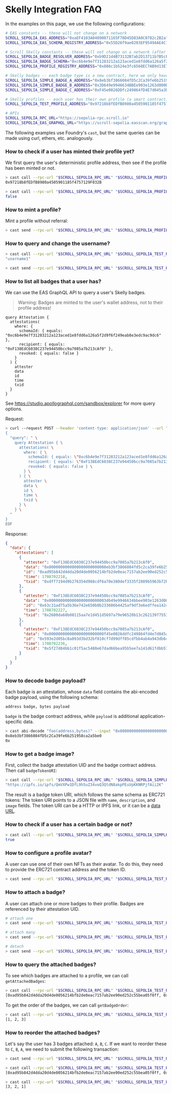 # Skelly Integration FAQ

In the examples on this page, we use the following configurations:

```bash
# EAS constants -- these will not change on a network
SCROLL_SEPOLIA_EAS_ADDRESS="0xaEF4103A04090071165F78D45D83A0C0782c2B2a"
SCROLL_SEPOLIA_EAS_SCHEMA_REGISTRY_ADDRESS="0x55D26f9ae0203EF95494AE4C170eD35f4Cf77797"

# Scroll Skelly constants -- these will not change on a network (after the final deployment)
SCROLL_SEPOLIA_BADGE_RESOLVER_ADDRESS="0xb9D21d4B73132B7ab2D13711b7B5cFCE2BEBeb24"
SCROLL_SEPOLIA_BADGE_SCHEMA="0xc6b4e9e7f31283212a123aced1e8fdd6a126a5f2d9f6f249eab8e3edc9ac9dc6"
SCROLL_SEPOLIA_PROFILE_REGISTRY_ADDRESS="0x886c1b524e3fc6568EC7AB9d13E7cAcb6a07a2db"

# Skelly badges -- each badge type is a new contract, here we only have a simple test contract
SCROLL_SEPOLIA_SIMPLE_BADGE_A_ADDRESS="0x8eb3bf3866084fD5c2Ca39fe6b251958ca2a5be0"
SCROLL_SEPOLIA_SIMPLE_BADGE_B_ADDRESS="0x3D649e9946634BBEe903e1263d000Be7d77EFfF1"
SCROLL_SEPOLIA_SIMPLE_BADGE_C_ADDRESS="0xF45e0026DDfc249864fD4E7d045a3be9e7a1313f"

# Skelly profiles -- each user has their own profile (a smart contract), here we provide a simple test profile
SCROLL_SEPOLIA_TEST_PROFILE_ADDRESS="0x97218b8fEDfB8980a4505901185f4757129F032B"

# APIs
SCROLL_SEPOLIA_RPC_URL="https://sepolia-rpc.scroll.io"
SCROLL_SEPOLIA_EAS_GRAPHQL_URL="https://scroll-sepolia.easscan.org/graphql"
```

The following examples use Foundry's `cast`, but the same queries can be made using curl, ethers, etc. analogously.


### How to check if a user has minted their profile yet?

We first query the user's deterministic profile address, then see if the profile has been minted or not.

```bash
> cast call --rpc-url "$SCROLL_SEPOLIA_RPC_URL" "$SCROLL_SEPOLIA_PROFILE_REGISTRY_ADDRESS" "getProfile(address)(address)" "0xF138EdC6038C237e94450bcc9a7085a7b213cAf0"
0x97218b8fEDfB8980a4505901185f4757129F032B

> cast call --rpc-url "$SCROLL_SEPOLIA_RPC_URL" "$SCROLL_SEPOLIA_PROFILE_REGISTRY_ADDRESS" "isProfileMinted(address)(bool)" "0x97218b8fEDfB8980a4505901185f4757129F032B"
false
```


### How to mint a profile?

Mint a profile without referral:

```bash
> cast send --rpc-url "$SCROLL_SEPOLIA_RPC_URL" "$SCROLL_SEPOLIA_PROFILE_REGISTRY_ADDRESS" "mint(string,bytes)" "username1" "" --value "0.001ether" --private-key "$SCROLL_SEPOLIA_PRIVATE_KEY"
```


### How to query and change the username?

```bash
> cast call --rpc-url "$SCROLL_SEPOLIA_RPC_URL" "$SCROLL_SEPOLIA_TEST_PROFILE_ADDRESS" "username()(string)"
"username1"

> cast send --rpc-url "$SCROLL_SEPOLIA_RPC_URL" "$SCROLL_SEPOLIA_TEST_PROFILE_ADDRESS" "changeUsername(string)" "username2" --private-key "$SCROLL_SEPOLIA_PRIVATE_KEY"
```


### How to list all badges that a user has?

We can use the EAS GraphQL API to query a user's Skelly badges.

> Warning: Badges are minted to the user's wallet address, not to their profile address!

```
query Attestation {
  attestations(
    where: {
      schemaId: { equals: "0xc6b4e9e7f31283212a123aced1e8fdd6a126a5f2d9f6f249eab8e3edc9ac9dc6" },
      recipient: { equals: "0xF138EdC6038C237e94450bcc9a7085a7b213cAf0" },
      revoked: { equals: false }
    }
  ) {
    attester
    data
    id
    time
    txid
  }
}
```

See https://studio.apollographql.com/sandbox/explorer for more query options.

Request:

```bash
> curl --request POST --header 'content-type: application/json' --url "$SCROLL_SEPOLIA_EAS_GRAPHQL_URL" --data-binary @- << EOF
{
  "query": " \
    query Attestation { \
      attestations( \
        where: { \
          schemaId: { equals: \"0xc6b4e9e7f31283212a123aced1e8fdd6a126a5f2d9f6f249eab8e3edc9ac9dc6\" }, \
          recipient: { equals: \"0xF138EdC6038C237e94450bcc9a7085a7b213cAf0\" }, \
          revoked: { equals: false } \
        } \
      ) { \
        attester \
        data \
        id \
        time \
        txid \
      } \
    } \
  "
}
EOF
```

Response:

```json
{
  "data": {
    "attestations": [
      {
        "attester": "0xF138EdC6038C237e94450bcc9a7085a7b213cAf0",
        "data": "0x0000000000000000000000008eb3bf3866084fd5c2ca39fe6b251958ca2a5be000000000000000000000000000000000000000000000000000000000000000400000000000000000000000000000000000000000000000000000000000000000",
        "id": "0xad95b842d4dda20d4de0056214bfb2de0eac7157ab2ee90ed252c55bea05f0ff",
        "time": 1708702218,
        "txid": "0xdff7194d9b276354d968cdf6a70e380def3335f2889b5963b72b2b74a0dcc06c"
      },
      {
        "attester": "0xF138EdC6038C237e94450bcc9a7085a7b213cAf0",
        "data": "0x0000000000000000000000003d649e9946634bbee903e1263d000be7d77efff100000000000000000000000000000000000000000000000000000000000000400000000000000000000000000000000000000000000000000000000000000000",
        "id": "0x63c31ad75a5b36e742e650b0b233606b4425af9df3e6edffea14248157724ce9",
        "time": 1708702227,
        "txid": "0x2680da68b08115aa7e1d451d5697a79e96520b13c262139775536f06252ed1e1"
      },
      {
        "attester": "0xF138EdC6038C237e94450bcc9a7085a7b213cAf0",
        "data": "0x000000000000000000000000f45e0026ddfc249864fd4e7d045a3be9e7a1313f00000000000000000000000000000000000000000000000000000000000000400000000000000000000000000000000000000000000000000000000000000000",
        "id": "0x593e2d05bc8a893d3bd32bf810cf7d99dff85cdfbb4ab4a943db6438c6790286",
        "time": 1708702236,
        "txid": "0x5f27d84bb1c01f5ac5480e67dad66bea95b5ee7a141d61fdbb573cb1bfd9e8b1"
      }
    ]
  }
}
```


### How to decode badge payload?

Each badge is an attestation, whose `data` field contains the abi-encoded badge payload, using the following schema:

```
address badge, bytes payload
```

`badge` is the badge contract address, while `payload` is additional application-specific data.

```bash
> cast abi-decode "foo(address,bytes)" --input "0x0000000000000000000000008eb3bf3866084fd5c2ca39fe6b251958ca2a5be000000000000000000000000000000000000000000000000000000000000000400000000000000000000000000000000000000000000000000000000000000000"
0x8eb3bf3866084fD5c2Ca39fe6b251958ca2a5be0
0x
```


### How to get a badge image?

First, collect the badge attestation UID and the badge contract address. Then call `badgeTokenURI`:

```bash
> cast call --rpc-url "$SCROLL_SEPOLIA_RPC_URL" "$SCROLL_SEPOLIA_SIMPLE_BADGE_A_ADDRESS" "badgeTokenURI(bytes32)(string)" "0xad95b842d4dda20d4de0056214bfb2de0eac7157ab2ee90ed252c55bea05f0ff"
"https://ipfs.io/ipfs/QmVXPw1DfL9h5uZ34voQ3QtdN8akpPEuVpKKNRPjfAii2K"
```

The result is a badge token URI, which follows the same schema as ERC721 tokens: The token URI points to a JSON file with `name`, `description`, and `image` fields. The token URI can be a HTTP or IPFS link, or it can be a [data URL](https://developer.mozilla.org/en-US/docs/Web/HTTP/Basics_of_HTTP/Data_URLs).


### How to check if a user has a certain badge or not?

```bash
> cast call --rpc-url "$SCROLL_SEPOLIA_RPC_URL" "$SCROLL_SEPOLIA_SIMPLE_BADGE_A_ADDRESS" "hasBadge(address)(bool)" "0xF138EdC6038C237e94450bcc9a7085a7b213cAf0"
true
```


### How to configure a profile avatar?

A user can use one of their own NFTs as their avatar. To do this, they need to provide the ERC721 contract address and the token ID.

```bash
> cast send --rpc-url "$SCROLL_SEPOLIA_RPC_URL" "$SCROLL_SEPOLIA_TEST_PROFILE_ADDRESS" "changeAvatar(address,uint256)" "0x74670A3998d9d6622E32D0847fF5977c37E0eC91" "1" --private-key "$SCROLL_SEPOLIA_PRIVATE_KEY"
```


### How to attach a badge?

A user can attach one or more badges to their profile. Badges are referenced by their attestation UID.

```bash
# attach one
> cast send --rpc-url "$SCROLL_SEPOLIA_RPC_URL" "$SCROLL_SEPOLIA_TEST_PROFILE_ADDRESS" "attachOne(bytes32)" "0xad95b842d4dda20d4de0056214bfb2de0eac7157ab2ee90ed252c55bea05f0ff" --private-key "$SCROLL_SEPOLIA_PRIVATE_KEY"

# attach many
> cast send --rpc-url "$SCROLL_SEPOLIA_RPC_URL" "$SCROLL_SEPOLIA_TEST_PROFILE_ADDRESS" "attach(bytes32[])" "[0x63c31ad75a5b36e742e650b0b233606b4425af9df3e6edffea14248157724ce9,0x593e2d05bc8a893d3bd32bf810cf7d99dff85cdfbb4ab4a943db6438c6790286]" --private-key "$SCROLL_SEPOLIA_PRIVATE_KEY"

# detach
> cast send --rpc-url "$SCROLL_SEPOLIA_RPC_URL" "$SCROLL_SEPOLIA_TEST_PROFILE_ADDRESS" "detach(bytes32[])" "[0x593e2d05bc8a893d3bd32bf810cf7d99dff85cdfbb4ab4a943db6438c6790286]" --private-key "$SCROLL_SEPOLIA_PRIVATE_KEY"
```


### How to query the attached badges?

To see which badges are attached to a profile, we can call `getAttachedBadges`:

```bash
> cast call --rpc-url "$SCROLL_SEPOLIA_RPC_URL" "$SCROLL_SEPOLIA_TEST_PROFILE_ADDRESS" "getAttachedBadges()(bytes32[])"
[0xad95b842d4dda20d4de0056214bfb2de0eac7157ab2ee90ed252c55bea05f0ff, 0x63c31ad75a5b36e742e650b0b233606b4425af9df3e6edffea14248157724ce9, 0x593e2d05bc8a893d3bd32bf810cf7d99dff85cdfbb4ab4a943db6438c6790286]
```

To get the order of the badges, we can call `getBadgeOrder`:

```bash
> cast call --rpc-url "$SCROLL_SEPOLIA_RPC_URL" "$SCROLL_SEPOLIA_TEST_PROFILE_ADDRESS" "getBadgeOrder()(uint256[])"
[1, 2, 3]
```


### How to reorder the attached badges?

Let's say the user has 3 badges attached: `A`, `B`, `C`. If we want to reorder these to `C`, `B`, `A`, we need to submit the following transaction:

```bash
> cast send --rpc-url "$SCROLL_SEPOLIA_RPC_URL" "$SCROLL_SEPOLIA_TEST_PROFILE_ADDRESS" "reorderBadges(uint256[])" "[3, 2, 1]" --private-key "$SCROLL_SEPOLIA_PRIVATE_KEY"

> cast call --rpc-url "$SCROLL_SEPOLIA_RPC_URL" "$SCROLL_SEPOLIA_TEST_PROFILE_ADDRESS" "getAttachedBadges()(bytes32[])"
[0xad95b842d4dda20d4de0056214bfb2de0eac7157ab2ee90ed252c55bea05f0ff, 0x63c31ad75a5b36e742e650b0b233606b4425af9df3e6edffea14248157724ce9, 0x593e2d05bc8a893d3bd32bf810cf7d99dff85cdfbb4ab4a943db6438c6790286]

> cast call --rpc-url "$SCROLL_SEPOLIA_RPC_URL" "$SCROLL_SEPOLIA_TEST_PROFILE_ADDRESS" "getBadgeOrder()(uint256[])"
[3, 2, 1]
```
